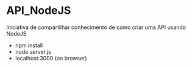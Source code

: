 # API_NodeJS
Iniciativa de compartilhar conhecimento de como criar uma API usando NodeJS

- npm install
- node server.js
- localhost:3000 (on browser)
